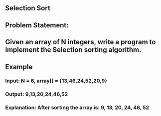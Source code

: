 ## Selection Sort
## Problem Statement: 
## Given an array of N integers, write a program to implement the Selection sorting algorithm.

## Example

### Input: N = 6, array[] = {13,46,24,52,20,9}
### Output: 9,13,20,24,46,52
### Explanation: After sorting the array is: 9, 13, 20, 24, 46, 52


